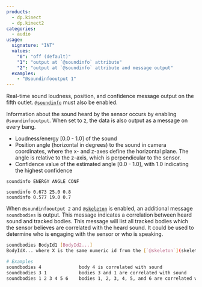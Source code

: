 ```yaml
---
products:
  - dp.kinect
  - dp.kinect2
categories:
  - audio
usage:
  signature: "INT"
  values:
    "0": "off (default)"
    "1": "output at `@soundinfo` attribute"
    "2": "output at `@soundinfo` attribute and message output"
  examples:
    - "@soundinfooutput 1"
---
```

Real-time sound loudness, position, and confidence message output
on the fifth outlet. [`@soundinfo`](soundinfo.md) must also be enabled.

Information about the sound heard by the sensor occurs by enabling `@soundinfooutput`.
When set to `2`, the data is also output as a message on every bang.

* Loudness/energy [0.0 - 1.0] of the sound
* Position angle (horizontal in degrees) to the sound in
  camera coordinates, where the x- and z-axes define the horizontal plane.
  The angle is relative to the z-axis, which is perpendicular to the sensor.
* Confidence value of the estimated angle [0.0 - 1.0], with 1.0 indicating
  the highest confidence

```
soundinfo ENERGY ANGLE CONF

soundinfo 0.673 25.0 0.8
soundinfo 0.577 19.0 0.7
```

When `@soundinfooutput 2` and [`@skeleton`](skeleton.md)
is enabled, an additional message `soundbodies` is output. This message
indicates a correlation between heard sound and tracked bodies. This message will
list all tracked bodies which the sensor believes are correlated with the heard sound.
It could be used to determine who is engaging with the sensor or who is speaking.

```sh
soundbodies BodyId1 [BodyId2...]
BodyIdX... where X is the same numeric id from the [`@skeleton`](skeleton.md) messages

# Examples
soundbodies 4              body 4 is correlated with sound
soundbodies 3 1            bodies 3 and 1 are correlated with sound
soundbodies 1 2 3 4 5 6    bodies 1, 2, 3, 4, 5, and 6 are correlated with sound
```
